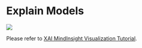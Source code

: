 # Explain Models

<a href="https://gitee.com/mindspore/docs/blob/r1.5/docs/mindinsight/docs/source_en/model_explanation.md" target="_blank"><img src="https://gitee.com/mindspore/docs/raw/r1.5/resource/_static/logo_source_en.png"></a>

Please refer to [XAI MindInsight Visualization Tutorial](https://www.mindspore.cn/xai/docs/en/r1.5/using_mindinsight.html).
